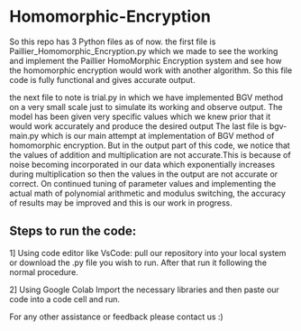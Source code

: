 # Homomorphic-Encryption
So this repo has 3 Python files as of now.
the first file is Paillier_Homomorphic_Encryption.py which we made to see the working and implement the Paillier HomoMorphic Encryption system and see how the homomorphic encryption would work with another algorithm. So this file code is fully functional and gives accurate output.

the next file to note is trial.py in which we have implemented BGV method on a very small scale just to simulate its working and observe output. The model has been given very specific values which we knew prior that it would work accurately and produce the desired output
The last file is bgv-main.py which is our main attempt at implementation of BGV method of homomorphic encryption. But in the output part of this code, we notice that the values of addition and multiplication are not accurate.This is because of noise becoming incorporated in our data which exponentially increases during multiplication so then the values in the output are not accurate or correct. On continued tuning of parameter values and implementing the actual math of  polynomial arithmetic and modulus switching, the accuracy of results may be improved and this is our work in progress.

## Steps to run the code: ##
1] Using code editor like VsCode:
pull our repository into your local system or download the .py file you wish to run. After that run it following the normal procedure.

2] Using Google Colab
Import the necessary libraries and then paste our code into a code cell and run.

For any other assistance or feedback please contact us :)

